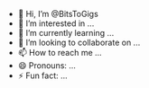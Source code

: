 - 👋 Hi, I’m @BitsToGigs
- 👀 I’m interested in ...
- 🌱 I’m currently learning ...
- 💞️ I’m looking to collaborate on ...
- 📫 How to reach me ...
- 😄 Pronouns: ...
- ⚡ Fun fact: ...

<!---
BitsToGigs/BitsToGigs is a ✨ special ✨ repository because its `README.md` (this file) appears on your GitHub profile.
You can click the Preview link to take a look at your changes.
--->

